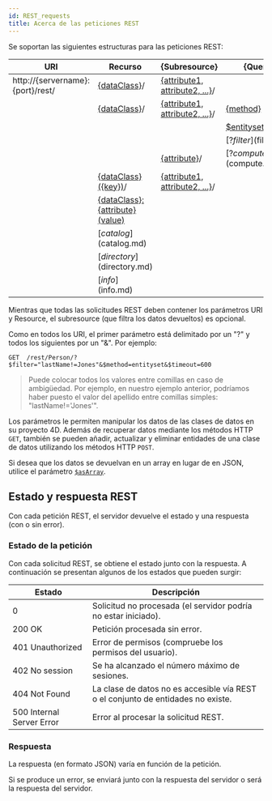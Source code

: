 ```yaml
---
id: REST_requests
title: Acerca de las peticiones REST
---
```



Se soportan las siguientes estructuras para las peticiones REST:

| URI                              | Recurso                                                                             | {Subresource}                                                              | {Querystring}                                                       |
| -------------------------------- | ----------------------------------------------------------------------------------- | -------------------------------------------------------------------------- | ------------------------------------------------------------------- |
| http://{servername}:{port}/rest/ | [\{dataClass\}](%7BdataClass%7D.html)/                                            | [{attribute1, attribute2, ...}](manData.html#selecting-attributes-to-get)/ |                                                                     |
|                                  | [\{dataClass\}](%7BdataClass%7D.html)/                                            | [{attribute1, attribute2, ...}](manData.html#selecting-attributes-to-get)/ | [\{method\}](%7BdataClass%7D.html#dataclassmethod)                |
|                                  |                                                                                     |                                                                            | [$entityset/\{entitySetID\}](entityset.html#entitysetentitysetid) |
|                                  |                                                                                     |                                                                            | [?$filter]($filter.md)                                              |
|                                  |                                                                                     | [\{attribute\}](manData.html#selecting-attributes-to-get)/               | [?$compute]($compute.md)                                            |
|                                  | [\{dataClass\}({key})](%7BdataClass%7D.html#dataclasskey)/                        | [{attribute1, attribute2, ...}](manData.html#selecting-attributes-to-get)/ |                                                                     |
|                                  | [\{dataClass\}:\{attribute\}(value)](%7BdataClass%7D%7Battribute%7D_value.html) |                                                                            |                                                                     |
|                                  | [$catalog]($catalog.md)                                                             |                                                                            |                                                                     |
|                                  | [$directory]($directory.md)                                                         |                                                                            |                                                                     |
|                                  | [$info]($info.md)                                                                   |                                                                            |                                                                     |


Mientras que todas las solicitudes REST deben contener los parámetros URI y Resource, el subresource (que filtra los datos devueltos) es opcional.

Como en todos los URI, el primer parámetro está delimitado por un "?" y todos los siguientes por un "&". Por ejemplo:

 `GET  /rest/Person/?$filter="lastName!=Jones"&$method=entityset&$timeout=600`
> Puede colocar todos los valores entre comillas en caso de ambigüedad. Por ejemplo, en nuestro ejemplo anterior, podríamos haber puesto el valor del apellido entre comillas simples: "lastName!='Jones'".

Los parámetros le permiten manipular los datos de las clases de datos en su proyecto 4D. Además de recuperar datos mediante los métodos HTTP `GET`, también se pueden añadir, actualizar y eliminar entidades de una clase de datos utilizando los métodos HTTP `POST`.

Si desea que los datos se devuelvan en un array en lugar de en JSON, utilice el parámetro [`$asArray`]($asArray.md).


## Estado y respuesta REST
Con cada petición REST, el servidor devuelve el estado y una respuesta (con o sin error).

### Estado de la petición
Con cada solicitud REST, se obtiene el estado junto con la respuesta. A continuación se presentan algunos de los estados que pueden surgir:

| Estado                    | Descripción                                                                      |
| ------------------------- | -------------------------------------------------------------------------------- |
| 0                         | Solicitud no procesada (el servidor podría no estar iniciado).                   |
| 200 OK                    | Petición procesada sin error.                                                    |
| 401 Unauthorized          | Error de permisos (compruebe los permisos del usuario).                          |
| 402 No session            | Se ha alcanzado el número máximo de sesiones.                                    |
| 404 Not Found             | La clase de datos no es accesible vía REST o el conjunto de entidades no existe. |
| 500 Internal Server Error | Error al procesar la solicitud REST.                                             |

### Respuesta

La respuesta (en formato JSON) varía en función de la petición.

Si se produce un error, se enviará junto con la respuesta del servidor o será la respuesta del servidor.

 

